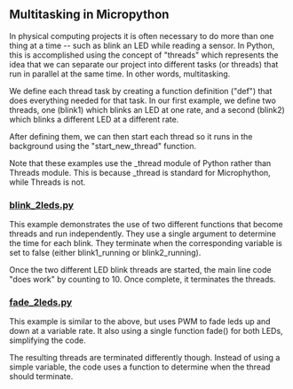 ## Multitasking in Micropython

In physical computing projects it is often necessary to do more than one thing at a time -- such as blink an LED while reading a sensor. In Python, this is accomplished using the concept of "threads" which represents the idea that we can separate our project into different tasks (or threads) that run in parallel at the same time. In other words, multitasking.

We define each thread task by creating a function definition ("def") that does everything needed for that task. In our first example, we define two threads, one (blink1) which blinks an LED at one rate, and a second (blink2) which blinks a different LED at a different rate.

After defining them, we can then start each thread so it runs in the background using the "start\_new\_thread" function.

Note that these examples use the \_thread module of Python rather than Threads module. This is because \_thread is standard for Microphython, while Threads is not.

### [blink\_2leds.py](examples/blink_2leds.py)

This example demonstrates the use of two different functions that become threads and run independently. They use a single argument to determine the time for each blink. They terminate when the corresponding variable is set to false (either blink1_running or blink2_running).

Once the two different LED blink threads are started, the main line code "does work" by counting to 10. Once complete, it terminates the threads.

### [fade\_2leds.py](examples/fade_2leds.py)

This example is similar to the above, but uses PWM to fade leds up and down at a variable rate. It also using a single function fade() for both LEDs, simplifying the code.

The resulting threads are terminated differently though. Instead of using a simple variable, the code uses a function to determine when the thread should terminate.
